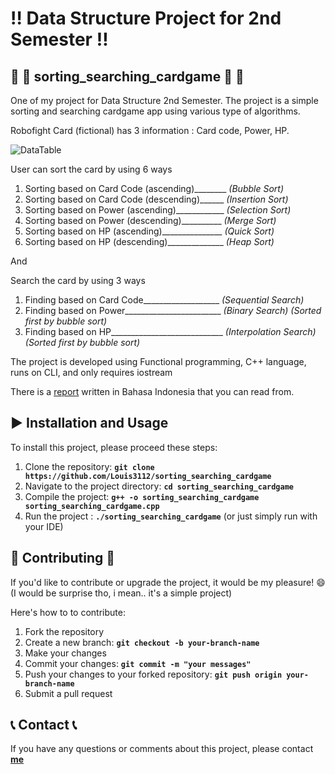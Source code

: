 # :bangbang: **Data Structure Project for 2nd Semester**  :bangbang:

##  :child: :card_index: **sorting_searching_cardgame** :child: :card_index:
One of my project for Data Structure 2nd Semester. The project is a simple sorting and searching cardgame app using various type of algorithms.

Robofight Card (fictional) has 3 information : Card code, Power, HP.

![DataTable](https://github.com/user-attachments/assets/af016083-8387-4c64-80f2-1a32781fe2f0)

User can sort the card by using 6 ways 
1. Sorting based on Card Code (ascending)________ *(Bubble Sort)*
2. Sorting based on Card Code (descending)______ *(Insertion Sort)*
3. Sorting based on Power (ascending)____________ *(Selection Sort)*
4. Sorting based on Power (descending)__________ *(Merge Sort)*
5. Sorting based on HP (ascending)_______________ *(Quick Sort)*
6. Sorting based on HP (descending)______________ *(Heap Sort)*

And

Search the card by using 3 ways 
1. Finding based on Card Code___________________ *(Sequential Search)*
2. Finding based on Power________________________ *(Binary Search) (Sorted first by bubble sort)* 
3. Finding based on HP____________________________ *(Interpolation Search) (Sorted first by bubble sort)*


The project is developed using Functional programming, C++ language, runs on CLI, and only requires iostream

There is a [report](https://github.com/user-attachments/files/18406932/085_TI2023C_Tugas.Sorting.docx) written in Bahasa Indonesia that you can read from.

## :arrow_forward: **Installation and Usage** 
To install this project, please proceed these steps:
1. Clone the repository: **`git clone https://github.com/Louis3112/sorting_searching_cardgame`**
2. Navigate to the project directory: **`cd sorting_searching_cardgame`**
3. Compile the project: **`g++ -o sorting_searching_cardgame sorting_searching_cardgame.cpp`**
4. Run the project : **`./sorting_searching_cardgame`** (or just simply run with your IDE)

## 	:bust_in_silhouette: **Contributing** :bust_in_silhouette:
If you'd like to contribute or upgrade the project, it would be my pleasure! :smile: 
(I would be surprise tho, i mean.. it's a simple project)

Here's how to to contribute:
1. Fork the repository
2. Create a new branch: **`git checkout -b your-branch-name`**
3. Make your changes
4. Commit your changes: **`git commit -m "your messages"`** 
5. Push your changes to your forked repository: **`git push origin your-branch-name`**
6. Submit a pull request

## :telephone_receiver: **Contact** :telephone_receiver:

If you have any questions or comments about this project, please contact **[me](corneliuslouis3112@gmail.com)**
